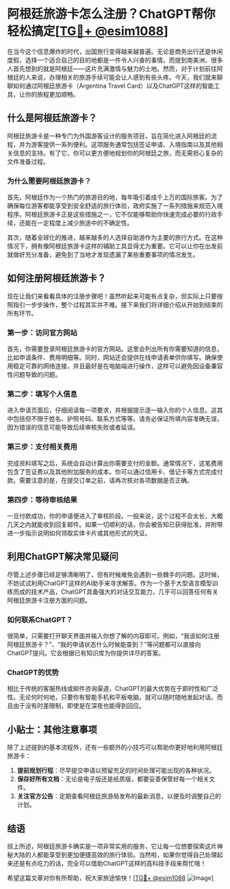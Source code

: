 # 阿根廷旅游卡怎么注册？ChatGPT帮你轻松搞定[[TG💪+ @esim1088](https://t.me/s/esim1088)]

在当今这个信息爆炸的时代，出国旅行变得越来越普遍。无论是商务出行还是休闲度假，选择一个适合自己的目的地都是一件令人兴奋的事情。而提到南美洲，很多人首先想到的就是阿根廷——这片充满激情与魅力的土地。然而，对于计划前往阿根廷的人来说，办理相关的旅游手续可能会让人感到有些头疼。今天，我们就来聊聊如何通过阿根廷旅游卡（Argentina Travel Card）以及ChatGPT这样的智能工具，让你的旅程更加顺畅。

## 什么是阿根廷旅游卡？

阿根廷旅游卡是一种专门为外国游客设计的服务项目，旨在简化进入阿根廷的流程，并为游客提供一系列便利。这项服务通常包括签证申请、入境指南以及其他相关信息的支持。有了它，你可以更方便地规划你的阿根廷之旅，而无需担心复杂的文件准备过程。

### 为什么需要阿根廷旅游卡？

首先，阿根廷作为一个热门的旅游目的地，每年吸引着成千上万的国际旅客。为了确保每位游客都能享受到安全舒适的旅行体验，政府实施了一系列措施来规范入境程序。阿根廷旅游卡正是这些措施之一，它不仅能够帮助你快速完成必要的行政手续，还能在一定程度上减少旅途中的不确定性。

其次，随着全球化的推进，越来越多的人选择自助游作为主要的旅行方式。在这种情况下，拥有像阿根廷旅游卡这样的辅助工具显得尤为重要。它可以让你在出发前就做好充分准备，避免到了当地才发现遗漏了某些重要事项的情况发生。

## 如何注册阿根廷旅游卡？

现在让我们来看看具体的注册步骤吧！虽然听起来可能有点复杂，但实际上只要按照指引一步步操作，整个过程其实并不难。接下来我们将详细介绍从开始到结束的所有环节。

### 第一步：访问官方网站

首先，你需要登录阿根廷旅游卡的官方网站。这里会列出所有你需要知道的信息，比如申请条件、费用明细等。同时，网站还会提供在线申请表单供你填写。确保使用稳定可靠的网络连接，并且最好是在电脑端进行操作，这样可以避免因设备兼容性问题导致的问题。

### 第二步：填写个人信息

进入申请页面后，仔细阅读每一项要求，并根据提示逐一输入你的个人信息。这其中包括但不限于姓名、护照号码、联系方式等等。请务必保证所填内容准确无误，因为错误的信息可能导致后续审核失败或者延误。

### 第三步：支付相关费用

完成资料填写之后，系统会自动计算出你需要支付的金额。通常情况下，这笔费用包含了签证费以及其他附加服务的成本。你可以通过信用卡、借记卡等方式完成付款。需要注意的是，在提交订单之前，请再次核对各项数据是否正确。

### 第四步：等待审核结果

一旦付款成功，你的申请便进入了审核阶段。一般来说，这个过程不会太长，大概几天之内就能收到回复邮件。如果一切顺利的话，你会被告知已获得批准，并附带进一步指示说明如何领取实体卡片或其他形式的凭证。

## 利用ChatGPT解决常见疑问

尽管上述步骤已经足够清晰明了，但有时候难免会遇到一些棘手的问题。这时候，不妨试试利用ChatGPT这样的AI助手来寻求解答。作为一个基于大型语言模型训练而成的技术产品，ChatGPT具备强大的对话交互能力，几乎可以回答任何有关阿根廷旅游卡注册方面的问题。

### 如何联系ChatGPT？

很简单，只需要打开聊天界面并输入你想了解的内容即可。例如，“我该如何注册阿根廷旅游卡？”、“我的申请状态什么时候能查到？”等问题都可以直接向ChatGPT提问。它会根据已有知识库为你提供详尽的答案。

### ChatGPT的优势

相比于传统的客服热线或邮件咨询渠道，ChatGPT的最大优势在于即时性和广泛性。无论何时何地，只要你有智能手机和平板电脑，就可以随时随地发起对话。而且由于没有时差限制，即使是在深夜也能得到回应。

## 小贴士：其他注意事项

除了上述提到的基本流程外，还有一些额外的小技巧可以帮助你更好地利用阿根廷旅游卡：

1. **提前规划行程**：尽早提交申请以预留充足的时间处理可能出现的各种状况。
2. **保存好所有文档**：无论是电子版还是纸质版，都要妥善保管好每一个相关文件。
3. **关注官方公告**：定期查看阿根廷旅游局发布的最新消息，以便及时调整自己的计划。

## 结语

综上所述，阿根廷旅游卡确实是一项非常实用的服务，它让每一位想要探索这片神秘大陆的人都能享受到更加便捷高效的旅行体验。当然啦，如果你觉得自己处理起来还是有点吃力的话，完全可以借助ChatGPT这样的高科技手段来帮忙哦！

希望这篇文章对你有所帮助，祝大家旅途愉快！[[TG💪+ @esim1088](https://t.me/s/esim1088) ![Image](https://i.postimg.cc/4NQfJmqS/Snipaste-2025-05-13-00-14-12.png)]